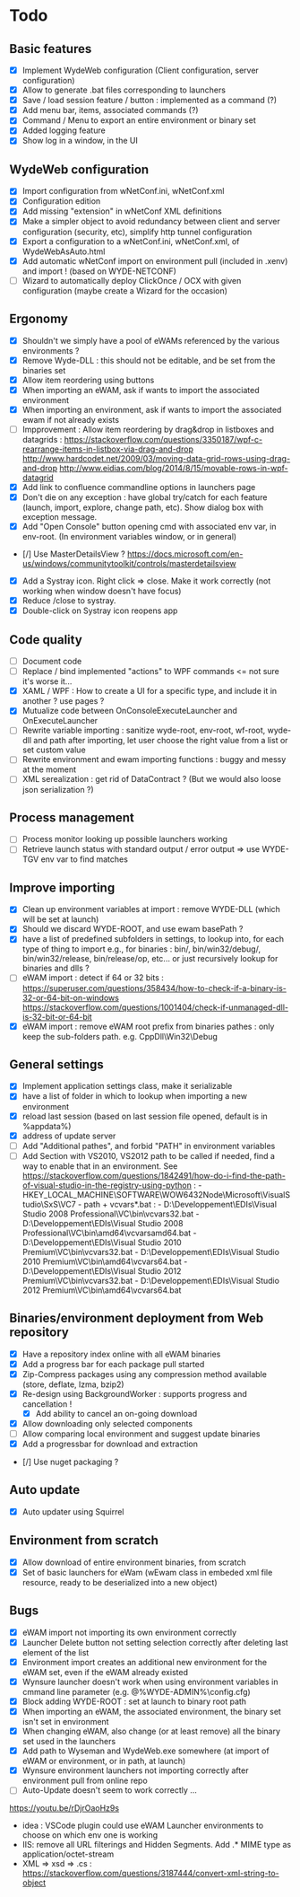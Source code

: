 # Todo

## Basic features
- [x] Implement WydeWeb configuration (Client configuration, server configuration)
- [x] Allow to generate .bat files corresponding to launchers
- [x] Save / load session feature / button : implemented as a command (?)
- [x] Add menu bar, items, associated commands (?)
- [x] Command / Menu to export an entire environment or binary set
- [x] Added logging feature
- [x] Show log in a window, in the UI

## WydeWeb configuration
- [x] Import configuration from wNetConf.ini, wNetConf.xml
- [x] Configuration edition
- [x] Add missing "extension" in wNetConf XML definitions
- [x] Make a simpler object to avoid redundancy between client and server configuration (security, etc), simplify http tunnel configuration
- [x] Export a configuration to a wNetConf.ini, wNetConf.xml, of WydeWebAsAuto.html
- [x] Add automatic wNetConf import on environment pull (included in .xenv) and import ! (based on WYDE-NETCONF)
- [ ] Wizard to automatically deploy ClickOnce / OCX with given configuration (maybe create a Wizard for the occasion)

## Ergonomy
- [x] Shouldn't we simply have a pool of eWAMs referenced by the various environments ?
- [x] Remove Wyde-DLL : this should not be editable, and be set from the binaries set
- [x] Allow item reordering using buttons
- [x] When importing an eWAM, ask if wants to import the associated environment
- [x] When importing an environment, ask if wants to import the associated ewam if not already exists
- [ ] Impprovement : Allow item reordering by drag&drop in listboxes and datagrids : 
   https://stackoverflow.com/questions/3350187/wpf-c-rearrange-items-in-listbox-via-drag-and-drop
   http://www.hardcodet.net/2009/03/moving-data-grid-rows-using-drag-and-drop
   http://www.eidias.com/blog/2014/8/15/movable-rows-in-wpf-datagrid
- [x] Add link to confluence commandline options in launchers page
- [x] Don't die on any exception : have global try/catch for each feature (launch, import, explore, change path, etc). Show dialog box with exception message.
- [x] Add "Open Console" button opening cmd with associated env var, in env-root. (In environment variables window, or in general)
- [/] Use MasterDetailsView ? https://docs.microsoft.com/en-us/windows/communitytoolkit/controls/masterdetailsview
- [x] Add a Systray icon. Right click => close. Make it work correctly (not working when window doesn't have focus)
- [x] Reduce /close to systray. 
- [x] Double-click on Systray icon reopens app

## Code quality
- [ ] Document code
- [ ] Replace / bind implemented "actions" to WPF commands <= not sure it's worse it...
- [x] XAML / WPF : How to create a UI for a specific type, and include it in another ? use pages ?
- [x] Mutualize code between OnConsoleExecuteLauncher and OnExecuteLauncher
- [ ] Rewrite variable importing : sanitize wyde-root, env-root, wf-root, wyde-dll and path after importing, let user choose the right value from a list or set custom value
- [ ] Rewrite environment and ewam importing functions : buggy and messy at the moment
- [ ] XML serealization : get rid of DataContract ? (But we would also loose json serialization ?)

## Process management
- [ ] Process monitor looking up possible launchers working
- [ ] Retrieve launch status with standard output / error output
   => use WYDE-TGV env var to find matches
   
## Improve importing
- [x] Clean up environment variables at import : remove WYDE-DLL (which will be set at launch)
- [x] Should we discard WYDE-ROOT, and use ewam basePath ?
- [x] have a list of predefined subfolders in settings, to lookup into, for each type of thing to import
   e.g., for binaries : bin/, bin/win32/debug/, bin/win32/release, bin/release/op, etc... or just recursively lookup for binaries and dlls ?
- [ ] eWAM import : detect if 64 or 32 bits : https://superuser.com/questions/358434/how-to-check-if-a-binary-is-32-or-64-bit-on-windows
   https://stackoverflow.com/questions/1001404/check-if-unmanaged-dll-is-32-bit-or-64-bit
- [x] eWAM import : remove eWAM root prefix from binaries pathes : only keep the sub-folders path. e.g. CppDll\Win32\Debug
   
## General settings
- [x] Implement application settings class, make it serializable
- [x] have a list of folder in which to lookup when importing a new environment
- [x] reload last session (based on last session file opened, default is in %appdata%)
- [x] address of update server
- [ ] Add "Additional pathes", and forbid "PATH" in environment variables
- [ ] Add Section with VS2010, VS2012 path to be called if needed, find a way to enable that in an environment.
   See https://stackoverflow.com/questions/1842491/how-do-i-find-the-path-of-visual-studio-in-the-registry-using-python :
      - HKEY_LOCAL_MACHINE\SOFTWARE\WOW6432Node\Microsoft\VisualStudio\SxS\VC7
      - path + vcvars*.bat :
         - D:\Developpement\EDIs\Visual Studio 2008 Professional\VC\bin\vcvars32.bat
         - D:\Developpement\EDIs\Visual Studio 2008 Professional\VC\bin\amd64\vcvarsamd64.bat
         - D:\Developpement\EDIs\Visual Studio 2010 Premium\VC\bin\vcvars32.bat
         - D:\Developpement\EDIs\Visual Studio 2010 Premium\VC\bin\amd64\vcvars64.bat
         - D:\Developpement\EDIs\Visual Studio 2012 Premium\VC\bin\vcvars32.bat
         - D:\Developpement\EDIs\Visual Studio 2012 Premium\VC\bin\amd64\vcvars64.bat

## Binaries/environment deployment from Web repository
- [x] Have a repository index online with all eWAM binaries
- [x] Add a progress bar for each package pull started
- [x] Zip-Compress packages using any compression method available (store, deflate, lzma, bzip2)
- [x] Re-design using BackgroundWorker : supports progress and cancellation !
   - [x] Add ability to cancel an on-going download
- [x] Allow downloading only selected components
- [ ] Allow comparing local environment and suggest update binaries
- [x] Add a progressbar for download and extraction
- [/] Use nuget packaging ?
      
## Auto update
- [x] Auto updater using Squirrel

## Environment from scratch
- [x] Allow download of entire environment binaries, from scratch
- [x] Set of basic launchers for eWam (wEwam class in embeded xml file resource, ready to be deserialized into a new object)

## Bugs
- [x] eWAM import not importing its own environment correctly
- [x] Launcher Delete button not setting selection correctly after deleting last element of the list
- [x] Environment import creates an additional new environment for the eWAM set, even if the eWAM already existed
- [x] Wynsure launcher doesn't work when using environment variables in cmmand line parameter (e.g. @%WYDE-ADMIN%\config.cfg)
- [x] Block adding WYDE-ROOT : set at launch to binary root path
- [x] When importing an eWAM, the associated environment, the binary set isn't set in environment
- [x] When changing eWAM, also change (or at least remove) all the binary set used in the launchers
- [x] Add path to Wyseman and WydeWeb.exe somewhere (at import of eWAM or environment, or in path, at launch)
- [x] Wynsure environment launchers not importing correctly after environment pull from online repo
- [ ] Auto-Update doesn't seem to work correctly ...

https://youtu.be/rDjrOaoHz9s

- idea : VSCode plugin could use eWAM Launcher environments to choose on which env one is working
- IIS: remove all URL filterings and Hidden Segments. Add .* MIME type as application/octet-stream
- XML => xsd => .cs  : https://stackoverflow.com/questions/3187444/convert-xml-string-to-object


